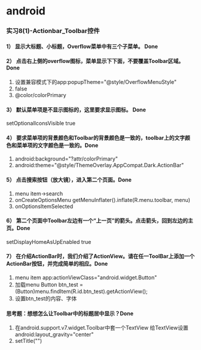 # android
### 实习8(1)-Actionbar_Toolbar控件
#### 1）	显示大标题、小标题，Overflow菜单中有三个子菜单。 Done
#### 2）	点击右上侧的overflow图标，菜单显示下下面，不要覆盖Toolbar区域。Done
1. 设置兼容模式下的app:popupTheme="@style/OverflowMenuStyle"
2. <item name="overlapAnchor">false</item>
3. <item name="android:colorBackground">@color/colorPrimary</item>
#### 3）	默认菜单项是不显示图标的，这里要求显示图标。 Done
setOptionalIconsVisible true
#### 4）	要求菜单项的背景颜色和Toolbar的背景颜色是一致的，toolbar上的文字颜色和菜单项的文字颜色是一致的。Done
1. android:background="?attr/colorPrimary"
2. android:theme="@style/ThemeOverlay.AppCompat.Dark.ActionBar"
#### 5）	点击搜索按钮（放大镜），进入第二个页面。Done
1. menu item->search
2. onCreateOptionsMenu getMenuInflater().inflate(R.menu.toolbar, menu)
3. onOptionsItemSelected
#### 6）	第二个页面中Toolbar左边有一个“上一页”的箭头。点击箭头，回到左边的主页。Done
setDisplayHomeAsUpEnabled true
#### 7）	在介绍ActionBar时，我们介绍了ActionView。请在任一ToolBar上添加一个ActionBar按钮，并完成简单的相应。Done
1. menu item app:actionViewClass="android.widget.Button" 
2. 加载menu Button btn_test = (Button)menu.findItem(R.id.btn_test).getActionView();
3. 设置btn_test的内容、字体
#### 思考题：想想怎么让Toolbar中的标题居中显示？Done
1. 在android.support.v7.widget.Toolbar中套一个TextView 给TextView设置android:layout_gravity="center"
2. setTitle("")

